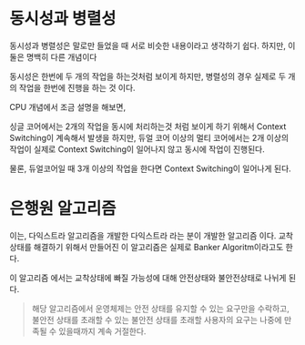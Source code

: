 # 동시성과 병렬성

동시성과 병렬성은 말로만 들었을 때 서로 비슷한 내용이라고 생각하기 쉽다.
하지만, 이 둘은 명백히 다른 개념이다

동시성은 한번에 두 개의 작업을 하는것처럼 보이게 하지만,
병렬성의 경우 실제로 두 개의 작업을 한번에 진행을 하는 것 이다.

CPU 개념에서 조금 설명을 해보면,

싱글 코어에서는 2개의 작업을 동시에 처리하는것 처럼 보이게 하기 위해서 Context Switching이 계속해서 발생을 하지만, 듀얼 코어 이상의 멀티 코어에서는 2개 이상의 작업이 실제로 Context Switching이 일어나지 않고 동시에 작업이 진행된다.

물론, 듀얼코어일 때 3개 이상의 작업을 한다면 Context Switching이 일어나게 된다.

# 은행원 알고리즘

이는, 다익스트라 알고리즘을 개발한 다익스트라 라는 분이 개발한 알고리즘 이다.
교착상태를 해결하기 위해서 만들어진 이 알고리즘은 실제로 Banker Algoritm이라고도 한다.

이 알고리즘 에서는 교착상태에 빠질 가능성에 대해 안전상태와 불안전상태로 나뉘게 된다.

>해당 알고리즘에서 운영체제는 안전 상태를 유지할 수 있는 요구만을 수락하고, 불안전 상태를 초래할 수 있는 불안전 상태를 초래할 사용자의 요구는 나중에 만족될 수 있을때까지 계속 거절한다.
